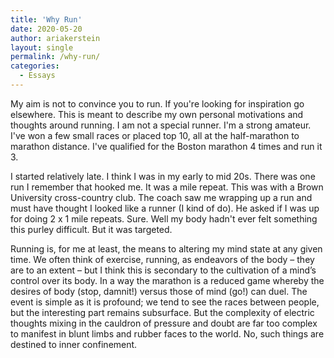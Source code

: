 ```yaml
---
title: 'Why Run'
date: 2020-05-20
author: ariakerstein
layout: single
permalink: /why-run/
categories:
  - Essays
---
```


My aim is not to convince you to run. If you're looking for inspiration go elsewhere. This is meant to describe my own personal motivations and thoughts around running. 
I am not a special runner. I'm a strong amateur. I've won a few small races or placed top 10, all at the half-marathon to marathon distance. I've qualified for the Boston marathon 4 times and run it 3. 

I started relatively late. I think I was in my early to mid 20s. There was one run I remember that hooked me. It was a mile repeat. This was with a Brown University cross-country club. The coach saw me wrapping up a run and must have thought I looked like a runner (I kind of do). He asked if I was up for doing 2 x 1 mile repeats. Sure. Well my body hadn't ever felt something this purley difficult. But it was targeted. 

Running is, for me at least, the means to altering my mind state at any
given time. We often think of exercise, running, as endeavors of the body –
they are to an extent – but I think this is secondary to the cultivation of a
mind’s control over its body. In a way the marathon is a reduced game whereby
the desires of body (stop, damnit!) versus those of mind (go!) can duel. The event is simple as it is profound; we tend to see the
races between people, but the interesting part remains subsurface.  But the
complexity of electric thoughts mixing in the cauldron of pressure and doubt
are far too complex to manifest in blunt limbs and rubber faces to the world.
No, such things are destined to inner confinement. 